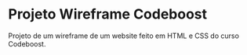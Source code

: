 # Projeto Wireframe Codeboost

Projeto de um wireframe de um website feito em HTML e CSS do curso Codeboost.
